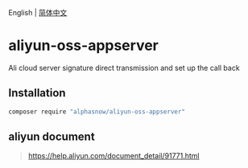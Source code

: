 English | [简体中文](README-CN.md)  

# aliyun-oss-appserver
Ali cloud server signature direct transmission and set up the call back

## Installation

```bash
composer require "alphasnow/aliyun-oss-appserver"
```

## aliyun document
> https://help.aliyun.com/document_detail/91771.html